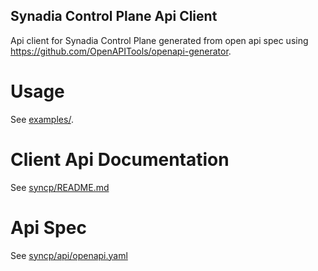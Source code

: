 Synadia Control Plane Api Client
--------------------------------

Api client for Synadia Control Plane generated from open api spec using https://github.com/OpenAPITools/openapi-generator.

# Usage

See [examples/](examples).

# Client Api Documentation

See [syncp/README.md](syncp/README.md)

# Api Spec

See [syncp/api/openapi.yaml](syncp/api/openapi.yaml)
